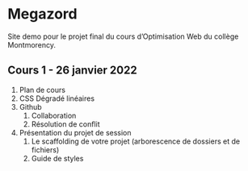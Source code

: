 # Megazord

Site demo pour le projet final du cours d’Optimisation Web du collège Montmorency.

## Cours 1 - 26 janvier 2022

1. Plan de cours
2. CSS Dégradé linéaires
3. Github
    1. Collaboration
    2. Résolution de conflit
4. Présentation du projet de session
    1. Le scaffolding de votre projet (arborescence de dossiers et de fichiers)
    2. Guide de styles
